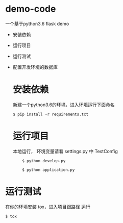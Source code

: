    # demo-code

   一个基于python3.6 flask demo

- 安装依赖
- 运行项目
- 运行测试
- 配置开发环境的数据库

   # 安装依赖

   新建一个python3.6的环境，进入环境运行下面命名

   ```
   $ pip install -r requirements.txt
   ```

   # 运行项目

   本地运行， 环境变量请看 settings.py 中 TestConfig

   ```
       $ python develop.py
   ```

   ```
       $ python application.py
   ```

# 运行测试

  在你的环境安装 tox，进入项目跟路径 运行

```
$ tox
```

# 
